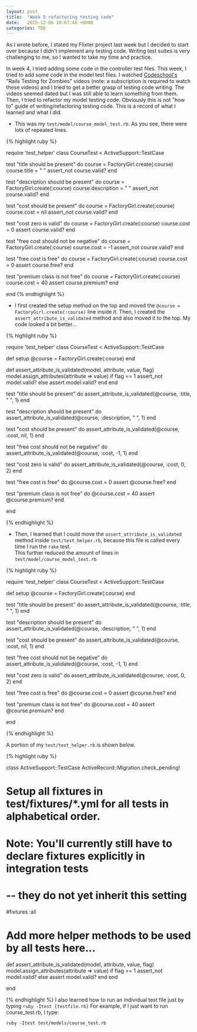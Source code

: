 ```yaml
---
layout: post
title:  "Week 5 refactoring testing code"
date:   2015-12-06 10:07:48 +0000
categories: TDD
---
```

As I wrote before, I stated my Flixter project last week but I decided to start over because I didn't implement any testing code.  Writing test suites is very challenging to me, so I wanted to take my time and practice.

In week 4, I tried adding some code in the controller test files.  This week, I tried to add some code in the model test files.  I watched [Codeschool's][codeschool] "Rails Testing for Zombies" videos (note: a subscription is required to watch these videos) and I tried to get a better grasp of testing code writing.  The videos seemed dated but I was still able to learn something from them.  Then, I tried to refactor my model testing code.  Obviously this is not "how to" guide of writing/refactoring testing code.  This is a record of what I learned and what I did.  

* This was my `test/model/course_model_test.rb`.  As you see, there were lots of repeated lines.

{% highlight ruby %}

require 'test_helper'
class CourseTest < ActiveSupport::TestCase
 

  test "title should be present" do
    course = FactoryGirl.create(:course)
    course.title = " "
    assert_not course.valid?
  end

  test "description should be present" do
    course = FactoryGirl.create(:course)
    course.description = " "
    assert_not course.valid?
  end

  test "cost should be present" do
    course = FactoryGirl.create(:course)
    course.cost = nil
    assert_not course.valid?
  end
  
  test "cost zero is valid" do
    course = FactoryGirl.create(:course)
    course.cost = 0 
    assert course.valid? 
  end

  test "free cost should not be negative" do
    course = FactoryGirl.create(:course)
    course.cost = -1 
    assert_not course.valid?
  end

  test "free cost is free" do
    course = FactoryGirl.create(:course)
    course.cost = 0
    assert course.free? 
  end

  test "premium class is not free" do
    course = FactoryGirl.create(:course)
    course.cost = 40
    assert course.premium? 
  end

end
{% endhighlight %}

* I first created the setup method on the top and moved the `@course = FactoryGirl.create(:course)` line inside it.  Then, I created the `assert_attribute_is_validated` method and also moved it to the top.  My code looked a bit better...

{% highlight ruby %}

require 'test_helper'
class CourseTest < ActiveSupport::TestCase

  def setup
    @course = FactoryGirl.create(:course)
  end

  def assert_attribute_is_validated(model, attribute, value, flag)
    model.assign_attributes(attribute => value)
    if flag == 1
      assert_not model.valid?
    else
      assert model.valid?
    end
  end

  test "title should be present" do
    assert_attribute_is_validated(@course, :title, " ", 1)
  end

  test "description should be present" do
    assert_attribute_is_validated(@course, :description, " ", 1)
  end

  test "cost should be present" do
    assert_attribute_is_validated(@course, :cost, nil, 1)
  end
  
  test "free cost should not be negative" do
    assert_attribute_is_validated(@course, :cost, -1, 1)
  end

  test "cost zero is valid" do
    assert_attribute_is_validated(@course, :cost, 0, 2)
  end

  test "free cost is free" do
    @course.cost = 0
    assert @course.free? 
  end

  test "premium class is not free" do
    @course.cost = 40
    assert @course.premium? 
  end

end

{% endhighlight %}

* Then, I learned that I could move the `assert_attribute_is_validated` method inside `test/test_helper.rb`, because this file is called every time I run the `rake` test.  
This further reduced the amount of lines in `test/model/course_model_test.rb` 

{% highlight ruby %}

require 'test_helper'
class CourseTest < ActiveSupport::TestCase

  def setup
    @course = FactoryGirl.create(:course)
  end

  test "title should be present" do
    assert_attribute_is_validated(@course, :title, " ", 1)
  end

  test "description should be present" do
    assert_attribute_is_validated(@course, :description, " ", 1)
  end

  test "cost should be present" do
    assert_attribute_is_validated(@course, :cost, nil, 1)
  end
  
  test "free cost should not be negative" do
    assert_attribute_is_validated(@course, :cost, -1, 1)
  end

  test "cost zero is valid" do
    assert_attribute_is_validated(@course, :cost, 0, 2)
  end

  test "free cost is free" do
    @course.cost = 0
    assert @course.free? 
  end

  test "premium class is not free" do
    @course.cost = 40
    assert @course.premium? 
  end

end

{% endhighlight %}

A portion of my `test/test_helper.rb` is shown below.  

{% highlight ruby %}

class ActiveSupport::TestCase
  ActiveRecord::Migration.check_pending!

  # Setup all fixtures in test/fixtures/*.yml for all tests in alphabetical order.
  #
  # Note: You'll currently still have to declare fixtures explicitly in integration tests
  # -- they do not yet inherit this setting
  #fixtures :all

  # Add more helper methods to be used by all tests here...
  def assert_attribute_is_validated(model, attribute, value, flag)
    model.assign_attributes(attribute => value)
    if flag == 1
      assert_not model.valid?
    else
      assert model.valid?
    end
  end

end

{% endhighlight %}
I also learned how to run an individual test file just by typing `ruby -Itest [testfile.rb]`
For example, if I just want to run course_test.rb, I type:

`ruby -Itest test/models/course_test.rb`


[codeschool]: https://www.codeschool.com/



